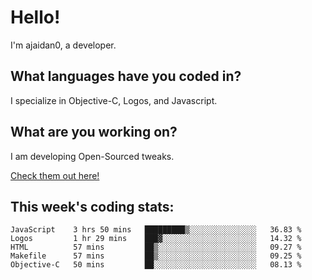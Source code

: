 # Hello!

I'm ajaidan0, a developer. 

## What languages have you coded in?

I specialize in Objective-C, Logos, and Javascript.

## What are you working on?

I am developing Open-Sourced tweaks.

[Check them out here!](https://github.com/ajaidan0/open-sourced-tweaks)

## This week's coding stats:
<!--START_SECTION:waka-->
```text
JavaScript    3 hrs 50 mins   █████████▒░░░░░░░░░░░░░░░   36.83 % 
Logos         1 hr 29 mins    ███▓░░░░░░░░░░░░░░░░░░░░░   14.32 % 
HTML          57 mins         ██▒░░░░░░░░░░░░░░░░░░░░░░   09.27 % 
Makefile      57 mins         ██▒░░░░░░░░░░░░░░░░░░░░░░   09.25 % 
Objective-C   50 mins         ██░░░░░░░░░░░░░░░░░░░░░░░   08.13 % 
```
<!--END_SECTION:waka-->
